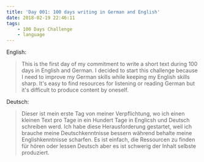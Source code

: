```yaml
---
title: 'Day 001: 100 days writing in German and English'
date: 2018-02-19 22:46:11
tags: 
    - 100 Days Challenge
    - language
---
```

English:
> This is the first day of my commitment to write a short text during 100 days in English and German. I decided to start this challenge because I need to improve my German skills while keeping my English skills sharp. It's easy to find resources for listening or reading German but it's difficult to produce content by oneself.

Deutsch:
> Dieser ist mein erste Tag von meiner Verpflichtung, wo ich einen kleinen Text pro Tage in ein Hundert Tage in Englicsh und Deutsch schreiben werd. Ich habe diese Herausforderung gestartet, weil ich brauche meine Deutschkenntnisse bessern während behalte meine Englishkenntnisse scharfen. Es ist einfach, die Ressourcen zu finden für hören oder lessen Deutsch aber es ist schwerig der Inhalt selbste produziert.